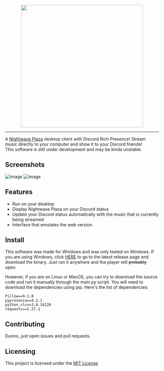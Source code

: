 
<p align="center">
  <img src="https://user-images.githubusercontent.com/2998216/166127422-e1c41e1e-8313-461d-9558-3bbc93517c25.png" width="400"/>
</p>

---

A [Nightwave Plaza](https://plaza.one/) desktop client with Discord Rich Presence! Stream music directly to your computer and show it to your Discord friends!  
This software is still under development and may be kinda unstable.

## Screenshots
![image](https://user-images.githubusercontent.com/2998216/166132206-f811201f-d475-409a-b7b0-83fbc5640be2.png) ![image](https://user-images.githubusercontent.com/2998216/166127562-de349af9-333a-48d3-be03-69e1b74aa7bf.png)

## Features
* Run on your desktop
* Display Nightwave Plaza on your Discord status
* Update your Discord status automatically with the music that is currently being streamed
* Interface that emulates the web version

## Install
This software was made for Windows and was only tested on Windows. If you are using Windows, click [HERE](https://github.com/joaovitorbf/richplaza/releases/latest) to go to the latest release page and download the binary. Just run it anywhere and the player will ~~probably~~ open.

However, if you are on Linux or MacOS, you can try to download the source code and run it manually through the main.py script. You will need to download the dependencies using pip. Here's the list of dependencies:
```
Pillow==9.1.0
pypresence==4.2.1
python_vlc==3.0.16120
requests==2.27.1
```

## Contributing

Dunno, just open issues and pull requests.

## Licensing

This project is licensed under the [MIT License](https://github.com/joaovitorbf/richplaza/blob/main/LICENSE)
